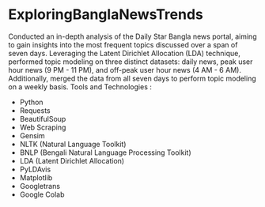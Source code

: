 # ExploringBanglaNewsTrends

Conducted an in-depth analysis of the Daily Star Bangla news portal, aiming to gain
insights into the most frequent topics discussed over a span of seven days.
Leveraging the Latent Dirichlet Allocation (LDA) technique, performed topic modeling
on three distinct datasets: daily news, peak user hour news (9 PM - 11 PM), and
off-peak user hour news (4 AM - 6 AM). Additionally, merged the data from all seven
days to perform topic modeling on a weekly basis.
Tools and Technologies :
- Python
- Requests
- BeautifulSoup
- Web Scraping
- Gensim
- NLTK (Natural Language Toolkit)
- BNLP (Bengali Natural Language Processing Toolkit)
- LDA (Latent Dirichlet Allocation)
- PyLDAvis
- Matplotlib
- Googletrans
- Google Colab
